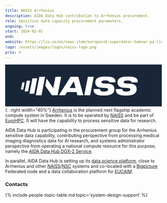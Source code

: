 ```yaml
---
title: NAISS Arrhenius
description: AIDA Data Hub contribution to Arrhenius procurement.
role: Sensitive data capacity procurement parameters.
ongoing: true
start: 2024-02-01
end:
website: https://liu.se/en/news-item/europeisk-superdator-hamnar-pa-liu
logo: /assets/images/logos/naiss-logo.png
prio: 4
---
```

![NAISS logo](/assets/images/logos/naiss-logo.png){: .right width="40%"}
[Arrhenius](https://liu.se/en/news-item/europeisk-superdator-hamnar-pa-liu) is
the planned next flagship academic compute system in Sweden. It is to be operated
by [NAISS](https://naiss.se) and be part of [EuroHPC](https://eurohpc-ju.europa.eu/index_en).
It will have the capability to process sensitive data for research.

AIDA Data Hub is participating in the procurement group for the Arrhenius
sensitive data capability, contributing perspective from processing medical imaging
diagnostics data for AI research, and systems administrator perspective from
operating a national compute resource for this purpose, namely the
[AIDA Data Hub DGX-2 Service](/services#dgx-2).

In parallel, AIDA Data Hub is setting up its
[data science platform](../../../data-science-platform), close to Arrhenius and
other [NAISS](https://naiss.se)/[NSC](https://www.nsc.liu.se) systems and
co-located with a [Bigpicture](../bigpicture) Federated node and a data collaboration
platform for [EUCAIM](../eucaim).

### Contacts
{% include people-topic-table.md topic='system-design-support' %}
